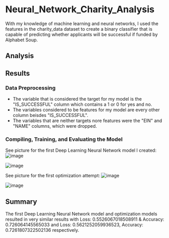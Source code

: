 # Neural_Network_Charity_Analysis
With my knowledge of machine learning and neural networks, I used the features in the charity_data dataset to create a binary classifier that is capable of predicting whether applicants will be successful if funded by Alphabet Soup.

## Analysis


## Results
### Data Preprocessing
- The variable that is considered the target for my model is the "IS_SUCCESSFUL" column which contains a 1 or 0 for yes and no.
- The variables considered to be features for my model are every other column beisdes "IS_SUCCESSFUL".
- The variables that are neither targets nore features were the "EIN" and "NAME" columns, which were dropped.

### Compiling, Training, and Evaluating the Model
See picture for the first Deep Learning Neural Network model I created:
![image](https://user-images.githubusercontent.com/99369565/178123301-8f87bc0e-423e-4974-bfb5-dd72684bb385.png)

![image](https://user-images.githubusercontent.com/99369565/178123379-c77c5abf-56d1-4561-9ba5-97c815d539f9.png)


See picture for the first optimization attempt:
![image](https://user-images.githubusercontent.com/99369565/178123340-93fc5512-b9b3-48c9-8a82-dfc270fa1b78.png)

![image](https://user-images.githubusercontent.com/99369565/178123371-45c31b5f-e25d-40ea-8166-c0c3b0bc6496.png)


## Summary
The first Deep Learning Neural Network model and optimization models resulted in very similar results with Loss: 0.5526067018508911 & Accuracy: 0.726064145565033 and Loss: 0.5621252059936523, Accuracy: 0.7261807322502136 respectively.
